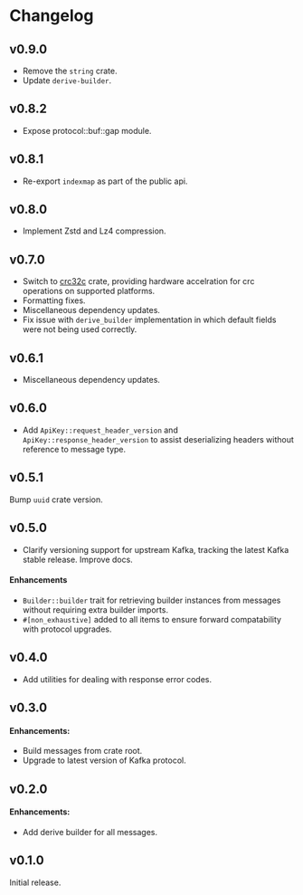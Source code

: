 # Changelog

## v0.9.0

- Remove the `string` crate.
- Update `derive-builder`.

## v0.8.2
- Expose protocol::buf::gap module.

## v0.8.1
- Re-export `indexmap` as part of the public api.

## v0.8.0
- Implement Zstd and Lz4 compression.

## v0.7.0

- Switch to [crc32c](https://crates.io/crates/crc32c) crate, providing hardware accelration for crc operations
on supported platforms.
- Formatting fixes.
- Miscellaneous dependency updates.
- Fix issue with `derive_builder` implementation in which default fields were not being used correctly.

## v0.6.1

- Miscellaneous dependency updates.

## v0.6.0

- Add `ApiKey::request_header_version` and `ApiKey::response_header_version` to assist deserializing
headers without reference to message type.

## v0.5.1

Bump `uuid` crate version.

## v0.5.0

- Clarify versioning support for upstream Kafka, tracking the latest Kafka
stable release. Improve docs.

#### Enhancements

- `Builder::builder` trait for retrieving builder instances from messages
without requiring extra builder imports.
- `#[non_exhaustive]` added to all items to ensure forward compatability
with protocol upgrades.

## v0.4.0

- Add utilities for dealing with response error codes.

## v0.3.0 

#### Enhancements:

- Build messages from crate root.
- Upgrade to latest version of Kafka protocol.


## v0.2.0 

#### Enhancements:

- Add derive builder for all messages.

## v0.1.0

Initial release.